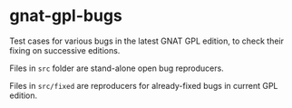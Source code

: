# gnat-gpl-bugs
Test cases for various bugs in the latest GNAT GPL edition, to check their fixing on successive editions.

Files in `src` folder are stand-alone open bug reproducers.

Files in `src/fixed` are reproducers for already-fixed bugs in current GPL edition.
